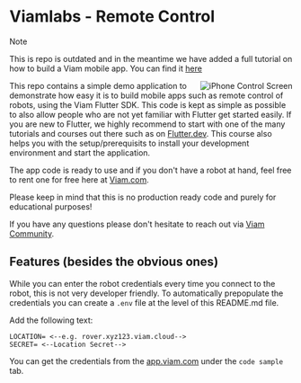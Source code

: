 # Viamlabs - Remote Control

> [!NOTE]  
> This is repo is outdated and in the meantime we have added a full tutorial on how to build a Viam mobile app. You can find it [here](https://docs.viam.com/tutorials/control/flutter-app/)

<img align="right" src="./media/viamlabs-remote-control.png" alt="iPhone Control Screen">

This repo contains a simple demo application to demonstrate how easy it is to build mobile apps such as remote control of robots, using the Viam Flutter SDK. This code is kept as simple as possible to also allow people who are not yet familiar with Flutter get started easily.
If you are new to Flutter, we highly recommend to start with one of the many tutorials and courses out there such as on [Flutter.dev](https://docs.flutter.dev/). This course also helps you with the setup/prerequisits to install your development environment and start the application.

The app code is ready to use and if you don't have a robot at hand, feel free to rent one for free here at [Viam.com](https://www.viam.com/resources/try-viam).

Please keep in mind that this is no production ready code and purely for educational purposes!

If you have any questions please don't hesitate to reach out via [Viam Community](https://www.viam.com/resources/community).

## Features (besides the obvious ones)

While you can enter the robot credentials every time you connect to the robot, this is not very developer friendly.
To automatically prepopulate the credentials you can create a ```.env``` file at the level of this README.md file.

Add the following text:

```
LOCATION= <--e.g. rover.xyz123.viam.cloud-->
SECRET= <--Location Secret-->
```
You can get the credentials from the [app.viam.com](app.viam.com) under the ```code sample``` tab.
